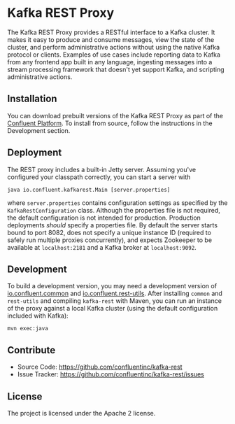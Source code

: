 Kafka REST Proxy
================

The Kafka REST Proxy provides a RESTful interface to a Kafka cluster. It makes it easy to produce and consume messages,
view the state of the cluster, and perform administrative actions without using the native Kafka protocol or clients.
Examples of use cases include reporting data to Kafka from any frontend app built in any language, ingesting messages
into a stream processing framework that doesn't yet support Kafka, and scripting administrative actions.

Installation
------------

You can download prebuilt versions of the Kafka REST Proxy as part of the
[Confluent Platform](http://confluent.io/downloads/). To install from source,
follow the instructions in the Development section.

Deployment
----------

The REST proxy includes a built-in Jetty server. Assuming you've configured your classpath correctly, you can start a
server with

    java io.confluent.kafkarest.Main [server.properties]

where `server.properties` contains configuration settings as specified by the `KafkaRestConfiguration` class. Although the
properties file is not required, the default configuration is not intended for production. Production deployments *should*
specify a properties file. By default the server starts bound to port 8082, does not specify a unique instance ID (required
to safely run multiple proxies concurrently), and expects Zookeeper to be available at `localhost:2181` and a Kafka broker
at `localhost:9092`.

Development
-----------

To build a development version, you may need a development version of
[io.confluent.common](https://github.com/confluentinc/common) and [io.confluent.rest-utils](https://github.com/confluentinc/rest-utils).
After installing `common` and `rest-utils` and compiling `kafka-rest` with
Maven, you can run an instance of the proxy against a local Kafka cluster (using
the default configuration included with Kafka):

    mvn exec:java

Contribute
----------

- Source Code: https://github.com/confluentinc/kafka-rest
- Issue Tracker: https://github.com/confluentinc/kafka-rest/issues

License
-------

The project is licensed under the Apache 2 license.
